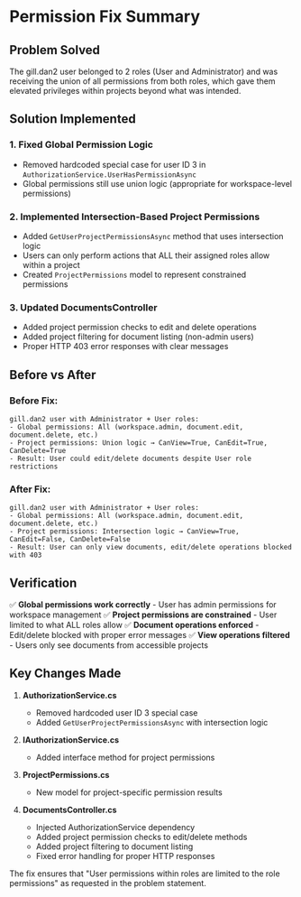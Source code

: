 # Permission Fix Summary

## Problem Solved

The gill.dan2 user belonged to 2 roles (User and Administrator) and was receiving the union of all permissions from both roles, which gave them elevated privileges within projects beyond what was intended.

## Solution Implemented

### 1. **Fixed Global Permission Logic**
- Removed hardcoded special case for user ID 3 in `AuthorizationService.UserHasPermissionAsync`
- Global permissions still use union logic (appropriate for workspace-level permissions)

### 2. **Implemented Intersection-Based Project Permissions**
- Added `GetUserProjectPermissionsAsync` method that uses intersection logic
- Users can only perform actions that ALL their assigned roles allow within a project
- Created `ProjectPermissions` model to represent constrained permissions

### 3. **Updated DocumentsController**
- Added project permission checks to edit and delete operations  
- Added project filtering for document listing (non-admin users)
- Proper HTTP 403 error responses with clear messages

## Before vs After

### Before Fix:
```
gill.dan2 user with Administrator + User roles:
- Global permissions: All (workspace.admin, document.edit, document.delete, etc.)
- Project permissions: Union logic → CanView=True, CanEdit=True, CanDelete=True
- Result: User could edit/delete documents despite User role restrictions
```

### After Fix:
```
gill.dan2 user with Administrator + User roles:
- Global permissions: All (workspace.admin, document.edit, document.delete, etc.) 
- Project permissions: Intersection logic → CanView=True, CanEdit=False, CanDelete=False
- Result: User can only view documents, edit/delete operations blocked with 403
```

## Verification

✅ **Global permissions work correctly** - User has admin permissions for workspace management
✅ **Project permissions are constrained** - User limited to what ALL roles allow
✅ **Document operations enforced** - Edit/delete blocked with proper error messages
✅ **View operations filtered** - Users only see documents from accessible projects

## Key Changes Made

1. **AuthorizationService.cs**
   - Removed hardcoded user ID 3 special case
   - Added `GetUserProjectPermissionsAsync` with intersection logic

2. **IAuthorizationService.cs** 
   - Added interface method for project permissions

3. **ProjectPermissions.cs**
   - New model for project-specific permission results

4. **DocumentsController.cs**
   - Injected AuthorizationService dependency
   - Added project permission checks to edit/delete methods
   - Added project filtering to document listing
   - Fixed error handling for proper HTTP responses

The fix ensures that "User permissions within roles are limited to the role permissions" as requested in the problem statement.